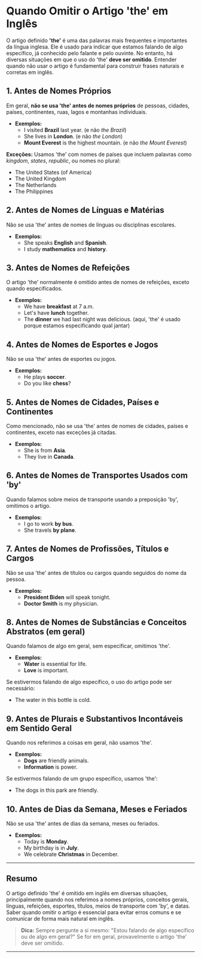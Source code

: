 
# Quando Omitir o Artigo 'the' em Inglês

O artigo definido **'the'** é uma das palavras mais frequentes e importantes da língua inglesa. Ele é usado para indicar que estamos falando de algo específico, já conhecido pelo falante e pelo ouvinte. No entanto, há diversas situações em que o uso do 'the' **deve ser omitido**. Entender quando não usar o artigo é fundamental para construir frases naturais e corretas em inglês.

## 1. Antes de Nomes Próprios

Em geral, **não se usa 'the' antes de nomes próprios** de pessoas, cidades, países, continentes, ruas, lagos e montanhas individuais.

- **Exemplos:**
  - I visited **Brazil** last year. (e não *the Brazil*)
  - She lives in **London**. (e não *the London*)
  - **Mount Everest** is the highest mountain. (e não *the Mount Everest*)

**Exceções:** Usamos 'the' com nomes de países que incluem palavras como *kingdom*, *states*, *republic*, ou nomes no plural:
- The United States (of America)
- The United Kingdom
- The Netherlands
- The Philippines

## 2. Antes de Nomes de Línguas e Matérias

Não se usa 'the' antes de nomes de línguas ou disciplinas escolares.

- **Exemplos:**
  - She speaks **English** and **Spanish**.
  - I study **mathematics** and **history**.

## 3. Antes de Nomes de Refeições

O artigo 'the' normalmente é omitido antes de nomes de refeições, exceto quando especificados.

- **Exemplos:**
  - We have **breakfast** at 7 a.m.
  - Let's have **lunch** together.
  - The **dinner** we had last night was delicious. (aqui, 'the' é usado porque estamos especificando qual jantar)

## 4. Antes de Nomes de Esportes e Jogos

Não se usa 'the' antes de esportes ou jogos.

- **Exemplos:**
  - He plays **soccer**.
  - Do you like **chess**?

## 5. Antes de Nomes de Cidades, Países e Continentes

Como mencionado, não se usa 'the' antes de nomes de cidades, países e continentes, exceto nas exceções já citadas.

- **Exemplos:**
  - She is from **Asia**.
  - They live in **Canada**.

## 6. Antes de Nomes de Transportes Usados com 'by'

Quando falamos sobre meios de transporte usando a preposição 'by', omitimos o artigo.

- **Exemplos:**
  - I go to work **by bus**.
  - She travels **by plane**.

## 7. Antes de Nomes de Profissões, Títulos e Cargos

Não se usa 'the' antes de títulos ou cargos quando seguidos do nome da pessoa.

- **Exemplos:**
  - **President Biden** will speak tonight.
  - **Doctor Smith** is my physician.

## 8. Antes de Nomes de Substâncias e Conceitos Abstratos (em geral)

Quando falamos de algo em geral, sem especificar, omitimos 'the'.

- **Exemplos:**
  - **Water** is essential for life.
  - **Love** is important.

Se estivermos falando de algo específico, o uso do artigo pode ser necessário:
- The water in this bottle is cold.

## 9. Antes de Plurais e Substantivos Incontáveis em Sentido Geral

Quando nos referimos a coisas em geral, não usamos 'the'.

- **Exemplos:**
  - **Dogs** are friendly animals.
  - **Information** is power.

Se estivermos falando de um grupo específico, usamos 'the':
- The dogs in this park are friendly.

## 10. Antes de Dias da Semana, Meses e Feriados

Não se usa 'the' antes de dias da semana, meses ou feriados.

- **Exemplos:**
  - Today is **Monday**.
  - My birthday is in **July**.
  - We celebrate **Christmas** in December.

---

## Resumo

O artigo definido 'the' é omitido em inglês em diversas situações, principalmente quando nos referimos a nomes próprios, conceitos gerais, línguas, refeições, esportes, títulos, meios de transporte com 'by', e datas. Saber quando omitir o artigo é essencial para evitar erros comuns e se comunicar de forma mais natural em inglês.

> **Dica:** Sempre pergunte a si mesmo: "Estou falando de algo específico ou de algo em geral?" Se for em geral, provavelmente o artigo 'the' deve ser omitido.

---
```
